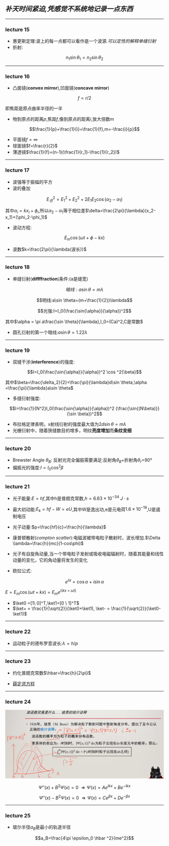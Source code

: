 ## ***补天时间紧迫,凭感觉不系统地记录一点东西***

---

### lecture 15

- 惠更斯定理:波上的每一点都可以看作是一个波源.*可以定性的解释单缝衍射*
- 折射:

$$n_1\sin {\theta_1}=n_2\sin{\theta_2}$$

---

### lecture 16 

- 凸面镜(**convex mirror**),凹面镜(**concave mirror**)

$$f=r/2$$

即焦距是原点曲率半径的一半

- 物到原点的距离$p$,焦距$f$,像到原点的距离$i$,放大倍数$m$

$$\frac{1}{p}+\frac{1}{i}=\frac{1}{f},m=-\frac{i}{p}$$

- 平面镜$f=\infty$
- 球面镜$f=\frac{r}{2}$
- 薄透镜$\frac{1}{f}=(n-1)(\frac{1}{r_1}-\frac{1}{r_2})$

----

### lecture 17 

- 波强等于振幅的平方
- 波的叠加

$$E_合^2=E_1^2+E_2^2+2E_1E_2\cos{(\alpha_2-\alpha_1)}$$

其中$\alpha_i=kx_i+\phi_i$,所以$\alpha_2-\alpha_1$等于相位差$\delta=\frac{2\pi}{\lambda}(x_2-x_1)+(\phi_2-\phi_1)$

- 波动方程:

$$E_m\cos(\omega t+\phi -kx)$$

- 波数$k=\frac{2\pi}{\lambda(波长)}$

---

### lecture 18

- 单缝衍射(**diffffraction**)条件:(a是缝宽)

$$暗线:a\sin \theta=m\lambda$$

$$明线:a\sin \theta=(m+\frac{1}{2})\lambda$$

$$光强:I=I_0(\frac{\sin{\alpha}}{\alpha})^2$$

其中$\alpha = \pi a\frac{\sin \theta}{\lambda},I_0=(Ca)^2,C是常数$

- 圆孔衍射的第一个暗线:$a\sin{\theta}=1.22\lambda$

----

### lecture 19

- 双缝干涉(**interference**)的强度:

$$I=I_0(\frac{\sin{\alpha}}{\alpha})^2 \cos ^2{\beta}$$

其中$\beta=\frac{\delta_2}{2}=\frac{\pi}{\lambda}d\sin \theta,\alpha =\frac{\pi}{\lambda}a\sin \theta$

- 多缝衍射强度:

$$I=\frac{1}{N^2}I_0(\frac{\sin{\alpha}}{\alpha})^2 (\frac{\sin{(N\beta)}}{\sin \beta})^2$$

- 布拉格定律表明，x射线衍射的强度最大值为$2d\sin \theta=m\lambda$
- 光栅衍射中，随着狭缝数目的增多，明纹**亮度增加**而**条纹变细**

---

### lecture 20

- Brewster Angle $\theta _B$: 反射光完全偏振需要满足:反射角$\theta_B$+折射角$\theta_r$=90°
- 偏振光的强度:$I=I_0\cos^2{\beta}$

----

### lecture 21

- 光子能量:$E=hf$,其中h是普朗克常数,$h=6.63\times 10^{-34}\ J\cdot s$
- 最大初动能:$E_k=hf-W=eU$,其中W是逸出功,e是元电荷$1.6\times 10^{-19}$,U是遏制电压
- 光子动量:$p=\frac{hf}{c}=\frac{h}{\lambda}$
- 康普顿散射(*compton scatter*):电磁波被带电粒子散射时，波长增加.$\Delta \lambda=\frac{h}{mc}(1-cos\phi)$
- 光子有自旋角动量,当一个带电粒子发射或吸收电磁辐射时，随着其能量和线性动量的变化，它的角动量将发生的变化

- 欧拉公式:

$$e^{i\alpha}=\cos{\alpha}+i\sin {\alpha}$$

$E=E_m\cos{(\omega t+kx)}=E_me^{i(kx+\omega t)}$

- $\ket0 =[1\ 0]^T,\ket1=[0 \ 1]^T$
- $\ket+ = \frac{1}{\sqrt{2}}(\ket0+\ket1), \ket- = \frac{1}{\sqrt{2}}(\ket0-\ket1)$

---

### lecture 22

- 运动粒子的德布罗意波长:$\lambda=h/p$

---

### lecture 23 

- 约化普朗克常数$\hbar=\frac{h}{2\pi}$

- [薛定谔方程](https://www.ithome.com/0/672/596.htm)

---

### lecture 24

![img](https://raw.githubusercontent.com/Tianjiangyigeyi/img/master/202302181704738.png)

$$\Psi ''(x)+B^2\Psi(x)=0 \ \Rightarrow \Psi(x)=Ae^{ikx}+Be^{-ikx}$$

$$\Psi ''(x)-B^2\Psi(x)=0 \ \Rightarrow \Psi(x)=Ce^{\beta x}+De^{-\beta x}$$

---

### lecture 25

- 玻尔半径$a_B$是最小的轨道半径

$$a_B=\frac{4\pi \epsilon_0 \hbar ^2}{me^2}$$

